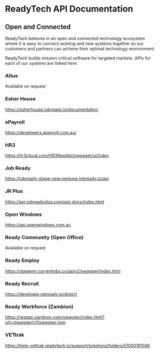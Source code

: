 # ReadyTech API Documentation

## Open and Connected

ReadyTech believes in an open and connected technology ecosystem where it is easy to connect existing and new systems together so our customers and partners can achieve their optimal technology environment.

ReadyTech builds mission critical software for targeted markets. APIs for each of our systems are linked here.


### Altus

Available on request

### Esher House

https://esherhouse.jobready.io/documentation

### ePayroll

https://developers.epayroll.com.au/

### HR3

https://hr3cloud.com/HR3RestApi/swagger/ui/index

### Job Ready

https://jobready-stage-new.neptune.jobready.io/api

### JR Plus

https://api.jobreadyplus.com/api-docs/index.html

### Open Windows

https://api.openwindows.com.au

### Ready Community (Open Office)

Available on request

### Ready Employ

https://stagevm.currentjobs.co/apiv2/swagger/index.html

### Ready Recruit

https://developer.jobready.io/direct/

### Ready Workforce (Zambion)

https://restapi.zambion.com/swagger/index.html?url=/swagger/v1/swagger.json

### VETtrak

https://help-vettrak.readytech.io/support/solutions/folders/51000191596
